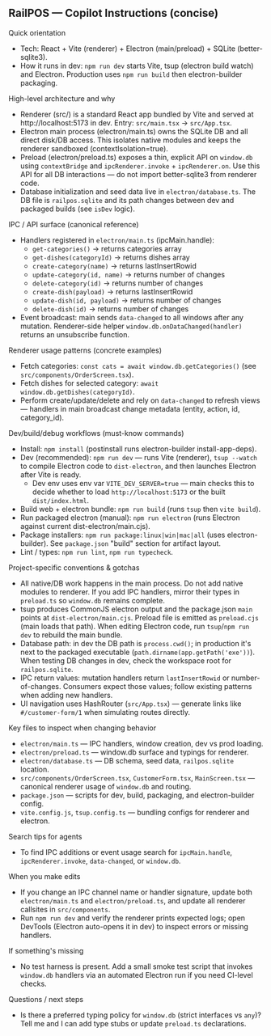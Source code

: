 ## RailPOS — Copilot Instructions (concise)

Quick orientation
- Tech: React + Vite (renderer) + Electron (main/preload) + SQLite (better-sqlite3).
- How it runs in dev: `npm run dev` starts Vite, tsup (electron build watch) and Electron. Production uses `npm run build` then electron-builder packaging.

High-level architecture and why
- Renderer (src/) is a standard React app bundled by Vite and served at http://localhost:5173 in dev. Entry: `src/main.tsx` -> `src/App.tsx`.
- Electron main process (electron/main.ts) owns the SQLite DB and all direct disk/DB access. This isolates native modules and keeps the renderer sandboxed (contextIsolation=true).
- Preload (electron/preload.ts) exposes a thin, explicit API on `window.db` using `contextBridge` and `ipcRenderer.invoke` + `ipcRenderer.on`. Use this API for all DB interactions — do not import better-sqlite3 from renderer code.
- Database initialization and seed data live in `electron/database.ts`. The DB file is `railpos.sqlite` and its path changes between dev and packaged builds (see `isDev` logic).

IPC / API surface (canonical reference)
- Handlers registered in `electron/main.ts` (ipcMain.handle):
  - `get-categories()` -> returns categories array
  - `get-dishes(categoryId)` -> returns dishes array
  - `create-category(name)` -> returns lastInsertRowid
  - `update-category(id, name)` -> returns number of changes
  - `delete-category(id)` -> returns number of changes
  - `create-dish(payload)` -> returns lastInsertRowid
  - `update-dish(id, payload)` -> returns number of changes
  - `delete-dish(id)` -> returns number of changes
- Event broadcast: main sends `data-changed` to all windows after any mutation. Renderer-side helper `window.db.onDataChanged(handler)` returns an unsubscribe function.

Renderer usage patterns (concrete examples)
- Fetch categories: `const cats = await window.db.getCategories()` (see `src/components/OrderScreen.tsx`).
- Fetch dishes for selected category: `await window.db.getDishes(categoryId)`.
- Perform create/update/delete and rely on `data-changed` to refresh views — handlers in main broadcast change metadata (entity, action, id, category_id).

Dev/build/debug workflows (must-know commands)
- Install: `npm install` (postinstall runs electron-builder install-app-deps).
- Dev (recommended): `npm run dev` — runs Vite (renderer), `tsup --watch` to compile Electron code to `dist-electron`, and then launches Electron after Vite is ready.
  - Dev env uses env var `VITE_DEV_SERVER=true` — main checks this to decide whether to load `http://localhost:5173` or the built `dist/index.html`.
- Build web + electron bundle: `npm run build` (runs `tsup` then `vite build`).
- Run packaged electron (manual): `npm run electron` (runs Electron against current dist-electron/main.cjs).
- Package installers: `npm run package:linux|win|mac|all` (uses electron-builder). See `package.json` "build" section for artifact layout.
- Lint / types: `npm run lint`, `npm run typecheck`.

Project-specific conventions & gotchas
- All native/DB work happens in the main process. Do not add native modules to renderer. If you add IPC handlers, mirror their types in `preload.ts` so `window.db` remains complete.
- tsup produces CommonJS electron output and the package.json `main` points at `dist-electron/main.cjs`. Preload file is emitted as `preload.cjs` (main loads that path). When editing Electron code, run `tsup`/`npm run dev` to rebuild the main bundle.
- Database path: in dev the DB path is `process.cwd()`; in production it's next to the packaged executable (`path.dirname(app.getPath('exe'))`). When testing DB changes in dev, check the workspace root for `railpos.sqlite`.
- IPC return values: mutation handlers return `lastInsertRowid` or number-of-changes. Consumers expect those values; follow existing patterns when adding new handlers.
- UI navigation uses HashRouter (`src/App.tsx`) — generate links like `#/customer-form/1` when simulating routes directly.

Key files to inspect when changing behavior
- `electron/main.ts` — IPC handlers, window creation, dev vs prod loading.
- `electron/preload.ts` — window.db surface and typings for renderer.
- `electron/database.ts` — DB schema, seed data, `railpos.sqlite` location.
- `src/components/OrderScreen.tsx`, `CustomerForm.tsx`, `MainScreen.tsx` — canonical renderer usage of `window.db` and routing.
- `package.json` — scripts for dev, build, packaging, and electron-builder config.
- `vite.config.js`, `tsup.config.ts` — bundling configs for renderer and electron.

Search tips for agents
- To find IPC additions or event usage search for `ipcMain.handle`, `ipcRenderer.invoke`, `data-changed`, or `window.db`.

When you make edits
- If you change an IPC channel name or handler signature, update both `electron/main.ts` and `electron/preload.ts`, and update all renderer callsites in `src/components`.
- Run `npm run dev` and verify the renderer prints expected logs; open DevTools (Electron auto-opens it in dev) to inspect errors or missing handlers.

If something's missing
- No test harness is present. Add a small smoke test script that invokes `window.db` handlers via an automated Electron run if you need CI-level checks.

Questions / next steps
- Is there a preferred typing policy for `window.db` (strict interfaces vs `any`)? Tell me and I can add type stubs or update `preload.ts` declarations.
